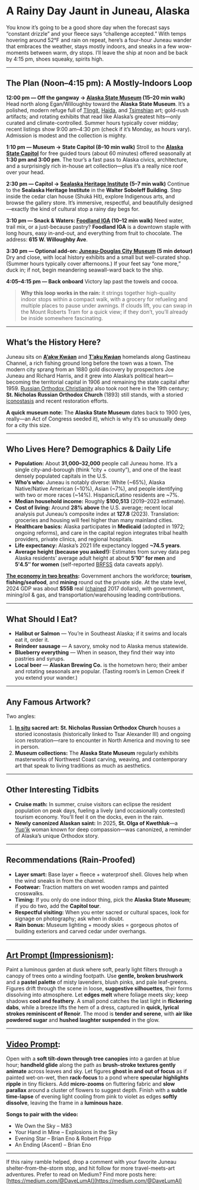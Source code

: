 # A Rainy Day Jaunt in Juneau, Alaska

You know it’s going to be a good shore day when the forecast says “constant drizzle” and your fleece says “challenge accepted.” With temps hovering around 52°F and rain on repeat, here’s a four-hour Juneau wander that embraces the weather, stays mostly indoors, and sneaks in a few wow-moments between warm, dry stops. I’ll leave the ship at noon and be back by 4:15 pm, shoes squeaky, spirits high.

---

## The Plan (Noon–4:15 pm): A Mostly-Indoors Loop

**12:00 pm — Off the gangway → [Alaska State Museum](https://museums.alaska.gov/?utm_source=chatgpt.com) (15–20 min walk)**
Head north along Egan/Willoughby toward the **Alaska State Museum**. It’s a polished, modern refuge full of [Tlingit](https://chatgpt.com/share/68c0ac59-9d18-8010-b7b1-0257c12dc6af), [Haida](https://chatgpt.com/share/68c0acca-b510-8010-b08a-ca11cf3dbfbc), and [Tsimshian](https://chatgpt.com/share/68c1cb27-8ba0-8010-88a9-00599a42ab73) art; gold-rush artifacts; and rotating exhibits that read like Alaska’s greatest hits—only curated and climate-controlled. Summer hours typically cover midday; recent listings show 9:00 am–4:30 pm (check if it’s Monday, as hours vary). Admission is modest and the collection is mighty. 

**1:10 pm — Museum → State Capitol (8–10 min walk)**
Stroll to the **[Alaska State Capitol](https://alaskacapitol.gov/tours/?utm_source=chatgpt.com)** for free guided tours (about 60 minutes) offered seasonally at **1:30 pm and 3:00 pm**. The tour’s a fast pass to Alaska civics, architecture, and a surprisingly rich in-house art collection—plus it’s a really nice roof over your head. 

**2:30 pm — Capitol → [Sealaska Heritage Institute](https://sealaskaheritage.org/?utm_source=chatgpt.com) (5–7 min walk)**
Continue to the **Sealaska Heritage Institute** in the **Walter Soboleff Building**. Step inside the cedar clan house (Shuká Hít), explore Indigenous arts, and browse the gallery store. It’s immersive, respectful, and beautifully designed—exactly the kind of cultural stop a rainy day begs for. 

**3:10 pm — Snack & Waters: [Foodland IGA](https://www.foodland-iga.com/StoreLocator/Store?L=15384&M=&From=&S=&utm_source=chatgpt.com) (10–12 min walk)**
Need water, trail mix, or a just-because pastry? **Foodland IGA** is a downtown staple with long hours, easy in-and-out, and everything from fruit to chocolate. The address: **615 W. Willoughby Ave**. 

**3:30 pm — Optional add-on: [Juneau-Douglas City Museum](https://www.alaska.org/detail/juneau-douglas-city-museum?utm_source=chatgpt.com) (5 min detour)**
Dry and close, with local history exhibits and a small but well-curated shop. (Summer hours typically cover afternoons.) If your feet say “one more,” duck in; if not, begin meandering seawall-ward back to the ship.

**4:05–4:15 pm — Back onboard**
Victory lap past the towels and cocoa.

> **Why this loop works in the rain:** it strings together high-quality indoor stops within a compact walk, with a grocery for refueling and multiple places to pause under awnings. If clouds lift, you can swap in the Mount Roberts Tram for a quick view; if they don’t, you’ll already be inside somewhere fascinating.

---

## What’s the History Here?

Juneau sits on **[A’akw Kwáan](https://chatgpt.com/share/68c1ca19-d580-8010-addd-1b19f3e6fbcd)** and **[T’aḵu Kwáan](https://chatgpt.com/share/68c1c9dc-1604-8010-a123-3bbacf6f22c7)** homelands along Gastineau Channel, a rich fishing ground long before the town was a town. The modern city sprang from an 1880 gold discovery by prospectors Joe Juneau and Richard Harris, and it grew into Alaska’s political heart—becoming the territorial capital in 1906 and remaining the state capital after 1959. [Russian Orthodox Christianity](https://chatgpt.com/share/68c1cd71-714c-8010-a789-0fb94322f83e) also took root here in the 19th century; **St. Nicholas Russian Orthodox Church** (1893) still stands, with a storied [iconostasis](https://chatgpt.com/share/68c1c925-1aac-8010-9cbe-cad4b1b11ba5) and recent restoration efforts. 

**A quick museum note:** The **Alaska State Museum** dates back to 1900 (yes, really—an Act of Congress seeded it), which is why it’s so unusually deep for a city this size. 

---

## Who Lives Here? Demographics & Daily Life

* **Population:** About **31,000–32,000** people call Juneau home. It’s a single city-and-borough (think “city + county”), and one of the least densely populated capitals in the U.S. 
* **Who’s who:** Juneau is notably diverse: White (\~65%), Alaska Native/Native American (\~10%), Asian (\~7%), and people identifying with two or more races (\~14%). Hispanic/Latino residents are \~7%. 
* **Median household income:** Roughly **\$100,513** (2019–2023 estimate). 
* **Cost of living:** Around **28% above** the U.S. average; recent local analysis put Juneau’s composite index at **127.8** (2023). Translation: groceries and housing will feel higher than many mainland cities.
* **Healthcare basics:** Alaska participates in **Medicaid** (adopted in 1972; ongoing reforms), and care in the capital region integrates tribal health providers, private clinics, and regional hospitals. 
* **Life expectancy:** Alaska’s 2021 life expectancy logged **\~74.5 years**. 
* **Average height (because you asked!):** Estimates from survey data peg Alaska residents’ average adult height at about **5′10″ for men** and **5′4.5″ for women** (self-reported [BRFSS](https://chatgpt.com/share/68c1cebc-6480-8010-95cf-078391fec808) data caveats apply). 

**[The economy in two breaths](https://usafacts.org/answers/what-is-the-gross-domestic-product-gdp/state/alaska/?utm_source=chatgpt.com):** Government anchors the workforce; **tourism**, **fishing/seafood**, and **mining** round out the private side. At the state level, 2024 GDP was about **\$55B** real ([chained](https://chatgpt.com/share/68c1cf44-b828-8010-a488-dd67cda65b55) 2017 dollars), with government, mining/oil & gas, and transportation/warehousing leading contributions.

---

## What Should I Eat?

* **Halibut or Salmon** — You’re in Southeast Alaska; if it swims and locals eat it, order it.
* **Reindeer sausage** — A savory, smoky nod to Alaska menus statewide.
* **Blueberry everything** — When in season, they find their way into pastries and syrups.
* **Local beer** — **Alaskan Brewing Co.** is the hometown hero; their amber and rotating seasonals are popular. (Tasting room’s in Lemon Creek if you extend your wander.)

---

## Any Famous Artwork?

Two angles:

1. **[In situ](https://chatgpt.com/share/68c1d044-7d40-8010-86fd-e0dcc9b7749f) sacred art:** **St. Nicholas Russian Orthodox Church** houses a storied iconostasis (historically linked to Tsar Alexander III) and ongoing icon restoration—rare to encounter in North America and moving to see in person. 
2. **Museum collections:** The **Alaska State Museum** regularly exhibits masterworks of Northwest Coast carving, weaving, and contemporary art that speak to living traditions as much as aesthetics. 

---

## Other Interesting Tidbits

* **Cruise math:** In summer, cruise visitors can eclipse the resident population on peak days, fueling a lively (and occasionally contested) tourism economy. You’ll feel it on the docks, even in the rain. 
* **Newly canonized Alaskan saint:** In 2025, **St. Olga of Kwethluk**—a [Yup’ik](https://chatgpt.com/share/68c1d0aa-93c8-8010-8c68-1e75ab6c5ac9) woman known for deep compassion—was canonized, a reminder of Alaska’s unique Orthodox story. 

---

## Recommendations (Rain-Proofed)

* **Layer smart:** Base layer + fleece + waterproof shell. Gloves help when the wind sneaks in from the channel.
* **Footwear:** Traction matters on wet wooden ramps and painted crosswalks.
* **Timing:** If you only do one indoor thing, pick the **Alaska State Museum**; if you do two, add the **Capitol tour**. 
* **Respectful visiting:** When you enter sacred or cultural spaces, look for signage on photography; ask when in doubt.
* **Rain bonus:** Museum lighting + moody skies = gorgeous photos of building exteriors and carved cedar under overhangs.

---

## [Art Prompt (Impressionism)](https://lumaiere.com/?gallery=impressionist9):

Paint a luminous garden at dusk where soft, pearly light filters through a canopy of trees onto a winding footpath. Use **gentle, broken brushwork** and a **pastel palette** of misty lavenders, blush pinks, and pale leaf-greens. Figures drift through the scene in loose, **suggestive silhouettes**, their forms dissolving into atmosphere. Let **edges melt** where foliage meets sky; keep shadows **cool and feathery**. A small pond catches the last light in **flickering dabs**, while a breeze lifts the hem of a dress, captured in **quick, lyrical strokes reminiscent of Renoir**. The mood is **tender and serene**, with **air like powdered sugar** and **hushed laughter suspended** in the glow.

---

## [Video Prompt](https://www.tiktok.com/@davelumai/video/7548549385727053086):

Open with a **soft tilt-down through tree canopies** into a garden at blue hour; **handheld glide** along the path as **brush-stroke textures gently animate** across leaves and sky. Let figures **ghost in and out of focus** as if painted wet-on-wet, then **rack-focus** to a pond where **specular highlights ripple** in tiny flickers. Add **micro-zooms** on fluttering fabric and **slow parallax** around a cluster of flowers to suggest depth. Finish with a **subtle time-lapse** of evening light cooling from pink to violet as edges **softly dissolve**, leaving the frame in a **luminous haze**.

**Songs to pair with the video:**

- We Own the Sky – M83
- Your Hand in Mine – Explosions in the Sky
- Evening Star – Brian Eno & Robert Fripp
- An Ending (Ascent) – Brian Eno

---

If this rainy ramble helped, drop a comment with your favorite Juneau shelter-from-the-storm stop, and hit follow for more travel-meets-art adventures. Prefer to read on Medium? Find more posts here: [https://medium.com/@DaveLumAI](https://medium.com/@DaveLumAI)

